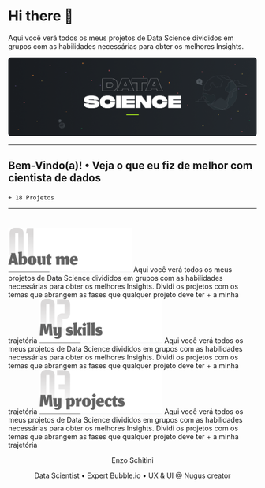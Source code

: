 <!--
**enzoschitini/enzoschitini** is a ✨ _special_ ✨ repository because its `README.md` (this file) appears on your GitHub profile.

Here are some ideas to get you started:

- 🔭 I’m currently working on ...
- 🌱 I’m currently learning ...
- 👯 I’m looking to collaborate on ...
- 🤔 I’m looking for help with ...
- 💬 Ask me about ...
- 📫 How to reach me: ...
- 😄 Pronouns: ...
- ⚡ Fun fact: ...
-->
# Hi there 👋
Aqui você verá todos os meus projetos de Data Science divididos em grupos com as habilidades necessárias para obter os melhores Insights.

<img src="https://github.com/enzoschitini/repository-data-science-library/blob/main/image/Copertina-Profilo.png?raw=true" alt="capa">

---

## **Bem-Vindo(a)!** • Veja o que eu fiz de melhor com cientista de dados
`+ 18 Projetos ` 

---
# 
<img src="https://github.com/enzoschitini/repository-data-science-library/blob/main/image/about%20me.png?raw=true" alt="capa" width="250">
Aqui você verá todos os meus projetos de Data Science divididos em grupos com as habilidades necessárias para obter os melhores Insights. Dividi os projetos com os temas que abrangem as fases que qualquer projeto deve ter + a minha trajetória

<img src="https://github.com/enzoschitini/repository-data-science-library/blob/main/image/My%20skills.png?raw=true" alt="capa" width="250">
Aqui você verá todos os meus projetos de Data Science divididos em grupos com as habilidades necessárias para obter os melhores Insights. Dividi os projetos com os temas que abrangem as fases que qualquer projeto deve ter + a minha trajetória

<img src="https://github.com/enzoschitini/repository-data-science-library/blob/main/image/Projects.png?raw=true" alt="capa" width="250">
Aqui você verá todos os meus projetos de Data Science divididos em grupos com as habilidades necessárias para obter os melhores Insights. Dividi os projetos com os temas que abrangem as fases que qualquer projeto deve ter + a minha trajetória

<p align="center">
  Enzo Schitini
</p>

<p align="center">
  Data Scientist • Expert Bubble.io • UX & UI @ Nugus creator
</p>
